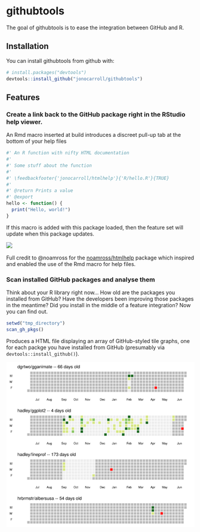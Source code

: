 # githubtools

The goal of githubtools is to ease the integration between GitHub and R. 

## Installation

You can install githubtools from github with:

```R
# install.packages("devtools")
devtools::install_github("jonocarroll/githubtools")
```

## Features

### Create a link back to the GitHub package right in the RStudio help viewer.

An Rmd macro inserted at build introduces a discreet pull-up tab at the bottom of your help files

```R
#' An R function with nifty HTML documentation
#'
#' Some stuff about the function
#'
#' \feedbackfooter{'jonocarroll/htmlhelp'}{'R/hello.R'}{TRUE}
#'
#' @return Prints a value
#' @export
hello <- function() {
  print("Hello, world!")
}
```

If this macro is added with this package loaded, then the feature set will update when this package updates.

![](https://camo.githubusercontent.com/8e6aab5c14977a3a5859912e767be74a2cdbc558/687474703a2f2f692e696d6775722e636f6d2f6456703561376a2e676966)

Full credit to @noamross for the [noamross/htmlhelp](http://github.com/noamross/htmlhelp) package 
which inspired and enabled the use of the Rmd macro for help files.

### Scan installed GitHub packages and analyse them

Think about your R library right now... How old are the packages you installed from GitHub? Have the developers 
been improving those packages in the meantime? Did you install in the middle of a feature integration? Now you can 
find out. 

```R
setwd("tmp_directory")
scan_gh_pkgs()
```

Produces a HTML file displaying an array of GitHub-styled tile graphs, one for each packge you have installed from 
GitHub (presumably via `devtools::install_github()`).

![](https://github.com/jonocarroll/githubtools/blob/master/man/figures/scan.png?raw=true)


